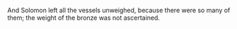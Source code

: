 And Solomon left all the vessels unweighed, because there were so many of them; the weight of the bronze was not ascertained.
